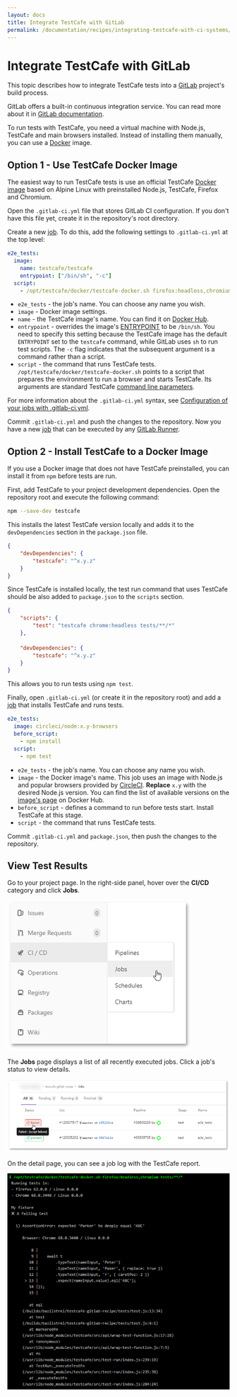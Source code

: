 ```yaml
---
layout: docs
title: Integrate TestCafe with GitLab
permalink: /documentation/recipes/integrating-testcafe-with-ci-systems/gitlab.html
---
```

# Integrate TestCafe with GitLab

This topic describes how to integrate TestCafe tests into a [GitLab](https://gitlab.com) project's build process.

GitLab offers a built-in continuous integration service. You can read more about it in [GitLab documentation](https://docs.gitlab.com/ee/ci/quick_start/README.html).

To run tests with TestCafe, you need a virtual machine with Node.js, TestCafe and main browsers installed. Instead of installing them manually, you can use a [Docker](https://www.docker.com/) image.

## Option 1 - Use TestCafe Docker Image

The easiest way to run TestCafe tests is use an official TestCafe [Docker image](https://hub.docker.com/r/testcafe/testcafe/) based on Alpine Linux with preinstalled Node.js, TestCafe, Firefox and Chromium.

Open the `.gitlab-ci.yml` file that stores GitLab CI configuration. If you don't have this file yet, create it in the repository's root directory.

Create a new [job](https://docs.gitlab.com/ee/ci/pipelines.html#jobs). To do this, add the following settings to `.gitlab-ci.yml` at the top level:

```yaml
e2e_tests:
  image:
    name: testcafe/testcafe
    entrypoint: ["/bin/sh", "-c"]
  script:
    - /opt/testcafe/docker/testcafe-docker.sh firefox:headless,chromium tests/**/*
```

* `e2e_tests` - the job's name. You can choose any name you wish.
* `image` - Docker image settings.
* `name` - the TestCafe image's name. You can find it on [Docker Hub](https://hub.docker.com/r/testcafe/testcafe/).
* `entrypoint` - overrides the image's [ENTRYPOINT](https://docs.docker.com/glossary/?term=ENTRYPOINT) to be `/bin/sh`. You need to specify this setting because the TestCafe image has the default `ENTRYPOINT` set to the `testcafe` command, while GitLab uses `sh` to run test scripts. The `-c` flag indicates that the subsequent argument is a command rather than a script.
* `script` - the command that runs TestCafe tests. `/opt/testcafe/docker/testcafe-docker.sh` points to a script that prepares the environment to run a browser and starts TestCafe. Its arguments are standard TestCafe [command line parameters](../../using-testcafe/command-line-interface.md).

For more information about the `.gitlab-ci.yml` syntax, see [Configuration of your jobs with .gitlab-ci.yml](https://docs.gitlab.com/ee/ci/yaml/README.html).

Commit `.gitlab-ci.yml` and push the changes to the repository. Now you have a new [job](https://docs.gitlab.com/ee/ci/pipelines.html#jobs) that can be executed by any [GitLab Runner](https://docs.gitlab.com/ee/ci/runners/README.html).

## Option 2 - Install TestCafe to a Docker Image

If you use a Docker image that does not have TestCafe preinstalled, you can install it from `npm` before tests are run.

First, add TestCafe to your project development dependencies. Open the repository root and execute the following command:

```sh
npm --save-dev testcafe
```

This installs the latest TestCafe version locally and adds it to the `devDependencies` section in the `package.json` file.

```json
{
    "devDependencies": {
        "testcafe": "^x.y.z"
    }
}
```

Since TestCafe is installed locally, the test run command that uses TestCafe should be also added to `package.json` to the `scripts` section.

```json
{
    "scripts": {
        "test": "testcafe chrome:headless tests/**/*"
    },

    "devDependencies": {
        "testcafe": "^x.y.z"
    }
}
```

This allows you to run tests using `npm test`.

Finally, open `.gitlab-ci.yml` (or create it in the repository root) and add a [job](https://docs.gitlab.com/ee/ci/pipelines.html#jobs) that installs TestCafe and runs tests.

```yaml
e2e_tests:
  image: circleci/node:x.y-browsers
  before_script:
    - npm install
  script:
    - npm test
```

* `e2e_tests` - the job's name. You can choose any name you wish.
* `image` - the Docker image's name. This job uses an image with Node.js and popular browsers provided by [CircleCI](https://circleci.com/). **Replace** `x.y` with the desired Node.js version. You can find the list of available versions on the [image's page](https://hub.docker.com/r/circleci/node/tags/) on Docker Hub.
* `before_script` - defines a command to run before tests start. Install TestCafe at this stage.
* `script` - the command that runs TestCafe tests.

Commit `.gitlab-ci.yml` and `package.json`, then push the changes to the repository.

## View Test Results

Go to your project page. In the right-side panel, hover over the **CI/CD** category and click **Jobs**.

![GitLab Project - Go to Jobs](../../../images/gitlab/select-jobs.png)

The **Jobs** page displays a list of all recently executed jobs. Click a job's status to view details.

![GitLab Project - View Job List](../../../images/gitlab/select-a-failing-job.png)

On the detail page, you can see a job log with the TestCafe report.

![GitLab Project - View Job Details](../../../images/gitlab/job-log.png)

